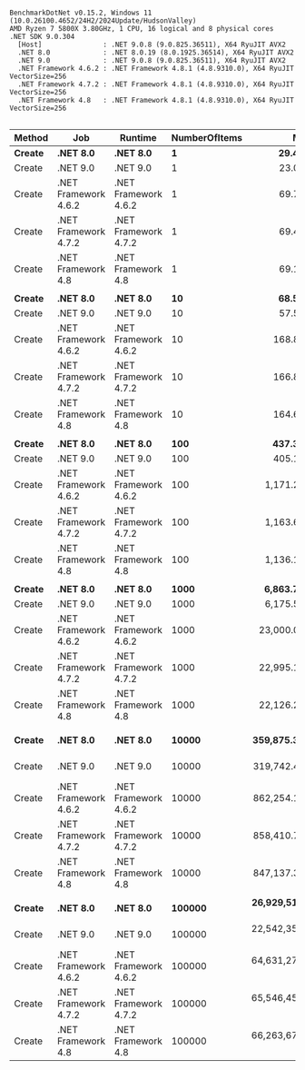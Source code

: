 ```

BenchmarkDotNet v0.15.2, Windows 11 (10.0.26100.4652/24H2/2024Update/HudsonValley)
AMD Ryzen 7 5800X 3.80GHz, 1 CPU, 16 logical and 8 physical cores
.NET SDK 9.0.304
  [Host]               : .NET 9.0.8 (9.0.825.36511), X64 RyuJIT AVX2
  .NET 8.0             : .NET 8.0.19 (8.0.1925.36514), X64 RyuJIT AVX2
  .NET 9.0             : .NET 9.0.8 (9.0.825.36511), X64 RyuJIT AVX2
  .NET Framework 4.6.2 : .NET Framework 4.8.1 (4.8.9310.0), X64 RyuJIT VectorSize=256
  .NET Framework 4.7.2 : .NET Framework 4.8.1 (4.8.9310.0), X64 RyuJIT VectorSize=256
  .NET Framework 4.8   : .NET Framework 4.8.1 (4.8.9310.0), X64 RyuJIT VectorSize=256


```
| Method | Job                  | Runtime              | NumberOfItems | Mean             | Error          | StdDev         | Ratio | RatioSD |
|------- |--------------------- |--------------------- |-------------- |-----------------:|---------------:|---------------:|------:|--------:|
| **Create** | **.NET 8.0**             | **.NET 8.0**             | **1**             |         **29.45 μs** |       **0.505 μs** |       **0.394 μs** |  **1.28** |    **0.02** |
| Create | .NET 9.0             | .NET 9.0             | 1             |         23.04 μs |       0.282 μs |       0.313 μs |  1.00 |    0.02 |
| Create | .NET Framework 4.6.2 | .NET Framework 4.6.2 | 1             |         69.77 μs |       0.350 μs |       0.311 μs |  3.03 |    0.04 |
| Create | .NET Framework 4.7.2 | .NET Framework 4.7.2 | 1             |         69.49 μs |       0.340 μs |       0.302 μs |  3.02 |    0.04 |
| Create | .NET Framework 4.8   | .NET Framework 4.8   | 1             |         69.19 μs |       0.249 μs |       0.233 μs |  3.00 |    0.04 |
|        |                      |                      |               |                  |                |                |       |         |
| **Create** | **.NET 8.0**             | **.NET 8.0**             | **10**            |         **68.55 μs** |       **0.909 μs** |       **1.010 μs** |  **1.19** |    **0.03** |
| Create | .NET 9.0             | .NET 9.0             | 10            |         57.57 μs |       0.694 μs |       0.926 μs |  1.00 |    0.02 |
| Create | .NET Framework 4.6.2 | .NET Framework 4.6.2 | 10            |        168.80 μs |       0.697 μs |       0.652 μs |  2.93 |    0.05 |
| Create | .NET Framework 4.7.2 | .NET Framework 4.7.2 | 10            |        166.85 μs |       0.529 μs |       0.495 μs |  2.90 |    0.05 |
| Create | .NET Framework 4.8   | .NET Framework 4.8   | 10            |        164.63 μs |       0.664 μs |       0.622 μs |  2.86 |    0.05 |
|        |                      |                      |               |                  |                |                |       |         |
| **Create** | **.NET 8.0**             | **.NET 8.0**             | **100**           |        **437.32 μs** |       **5.198 μs** |       **7.287 μs** |  **1.08** |    **0.03** |
| Create | .NET 9.0             | .NET 9.0             | 100           |        405.12 μs |       8.069 μs |      11.045 μs |  1.00 |    0.04 |
| Create | .NET Framework 4.6.2 | .NET Framework 4.6.2 | 100           |      1,171.25 μs |       3.648 μs |       3.413 μs |  2.89 |    0.07 |
| Create | .NET Framework 4.7.2 | .NET Framework 4.7.2 | 100           |      1,163.60 μs |       3.024 μs |       2.828 μs |  2.87 |    0.07 |
| Create | .NET Framework 4.8   | .NET Framework 4.8   | 100           |      1,136.14 μs |       4.341 μs |       4.061 μs |  2.81 |    0.07 |
|        |                      |                      |               |                  |                |                |       |         |
| **Create** | **.NET 8.0**             | **.NET 8.0**             | **1000**          |      **6,863.75 μs** |      **48.827 μs** |      **45.673 μs** |  **1.11** |    **0.01** |
| Create | .NET 9.0             | .NET 9.0             | 1000          |      6,175.50 μs |      64.712 μs |      54.037 μs |  1.00 |    0.01 |
| Create | .NET Framework 4.6.2 | .NET Framework 4.6.2 | 1000          |     23,000.04 μs |     313.796 μs |     293.525 μs |  3.72 |    0.06 |
| Create | .NET Framework 4.7.2 | .NET Framework 4.7.2 | 1000          |     22,995.17 μs |     359.375 μs |     336.159 μs |  3.72 |    0.06 |
| Create | .NET Framework 4.8   | .NET Framework 4.8   | 1000          |     22,126.28 μs |     350.239 μs |     327.614 μs |  3.58 |    0.06 |
|        |                      |                      |               |                  |                |                |       |         |
| **Create** | **.NET 8.0**             | **.NET 8.0**             | **10000**         |    **359,875.30 μs** |   **5,520.308 μs** |   **4,309.894 μs** |  **1.13** |    **0.03** |
| Create | .NET 9.0             | .NET 9.0             | 10000         |    319,742.46 μs |   6,274.912 μs |   8,376.828 μs |  1.00 |    0.04 |
| Create | .NET Framework 4.6.2 | .NET Framework 4.6.2 | 10000         |    862,254.15 μs |  13,428.578 μs |  12,561.100 μs |  2.70 |    0.08 |
| Create | .NET Framework 4.7.2 | .NET Framework 4.7.2 | 10000         |    858,410.73 μs |  15,028.564 μs |  14,760.059 μs |  2.69 |    0.08 |
| Create | .NET Framework 4.8   | .NET Framework 4.8   | 10000         |    847,137.34 μs |  12,880.246 μs |  12,048.190 μs |  2.65 |    0.08 |
|        |                      |                      |               |                  |                |                |       |         |
| **Create** | **.NET 8.0**             | **.NET 8.0**             | **100000**        | **26,929,510.69 μs** | **211,958.518 μs** | **198,266.129 μs** |  **1.19** |    **0.01** |
| Create | .NET 9.0             | .NET 9.0             | 100000        | 22,542,351.26 μs | 155,043.768 μs | 137,442.262 μs |  1.00 |    0.01 |
| Create | .NET Framework 4.6.2 | .NET Framework 4.6.2 | 100000        | 64,631,273.33 μs | 593,727.077 μs | 555,372.677 μs |  2.87 |    0.03 |
| Create | .NET Framework 4.7.2 | .NET Framework 4.7.2 | 100000        | 65,546,452.35 μs | 361,826.482 μs | 338,452.716 μs |  2.91 |    0.02 |
| Create | .NET Framework 4.8   | .NET Framework 4.8   | 100000        | 66,263,671.51 μs | 407,437.703 μs | 381,117.481 μs |  2.94 |    0.02 |
